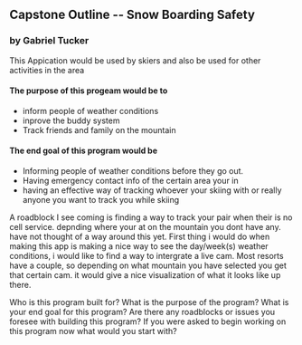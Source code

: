 ## Capstone Outline -- Snow Boarding Safety

### by Gabriel Tucker 

This Appication would be used by skiers and also be used for other activities in the area 

#### The purpose of this progeam would be to 

* inform people of weather conditions 
* inprove the buddy system 
* Track friends and family on the mountain 


#### The end goal of this program would be 

* Informing people of weather conditions before they go out. 
* Having emergency contact info of the certain area your in 
* having an effective way of tracking whoever your skiing with or really anyone you want to track you while skiing

A roadblock I see coming is finding a way to track your pair when their is no cell service. depnding where your at on the mountain you dont have any. have not thought of a way around this yet. 
First thing i would do when making this app is making a nice way to see the day/week(s) weather conditions, i would like to find a way to intergrate a live cam. Most resorts have a couple, so depending on what mountain you have selected you get that certain cam. it would give a nice visualization of what it looks like up there.




Who is this program built for?
What is the purpose of the program?
What is your end goal for this program?
Are there any roadblocks or issues you foresee with building this program?
If you were asked to begin working on this program now what would you start with?

